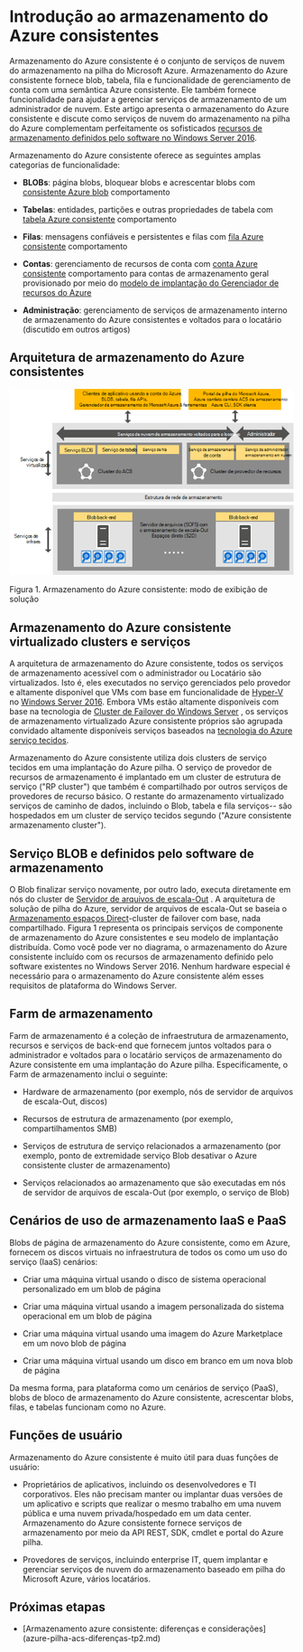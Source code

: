 <properties
    pageTitle="Introdução ao armazenamento do Azure consistente | Microsoft Azure"
    description="Saiba mais sobre o armazenamento do Azure consistente"
    services="azure-stack"
    documentationCenter=""
    authors="AniAnirudh"
    manager="darmour"
    editor=""/>

<tags
    ms.service="azure-stack"
    ms.workload="na"
    ms.tgt_pltfrm="na"
    ms.devlang="na"
    ms.topic="get-started-article"
    ms.date="09/26/2016"
    ms.author="anirudha"/>

# <a name="introduction-to-azure-consistent-storage"></a>Introdução ao armazenamento do Azure consistentes
Armazenamento do Azure consistente é o conjunto de serviços de nuvem do armazenamento na pilha do Microsoft Azure. Armazenamento do Azure consistente fornece blob, tabela, fila e funcionalidade de gerenciamento de conta com uma semântica Azure consistente. Ele também fornece funcionalidade para ajudar a gerenciar serviços de armazenamento de um administrador de nuvem. Este artigo apresenta o armazenamento do Azure consistente e discute como serviços de nuvem do armazenamento na pilha do Azure complementam perfeitamente os sofisticados [recursos de armazenamento definidos pelo software no Windows Server 2016](https://blogs.technet.microsoft.com/windowsserver/2016/04/14/ten-reasons-youll-love-windows-server-2016-5-software-defined-storage/).

Armazenamento do Azure consistente oferece as seguintes amplas categorias de funcionalidade:

- **BLOBs**: página blobs, bloquear blobs e acrescentar blobs com   [consistente Azure blob](https://msdn.microsoft.com/library/azure/dd179355.aspx#Anchor_1) 
   comportamento

- **Tabelas**: entidades, partições e outras propriedades de tabela com   [tabela Azure consistente](https://msdn.microsoft.com/library/azure/dd179355.aspx#Anchor_3) 
   comportamento

- **Filas**: mensagens confiáveis e persistentes e filas com   [fila Azure consistente](https://msdn.microsoft.com/library/azure/dd179355.aspx#Anchor_2) 
   comportamento

- **Contas**: gerenciamento de recursos de conta com   [conta Azure consistente](https://azure.microsoft.com/documentation/articles/storage-create-storage-account/) 
   comportamento para contas de armazenamento geral provisionado por meio do [modelo de implantação do Gerenciador de recursos do Azure](https://azure.microsoft.com/documentation/articles/resource-manager-deployment-model/)

- **Administração**: gerenciamento de serviços de armazenamento interno de armazenamento do Azure consistentes e voltados para o locatário (discutido em outros artigos)

<span id="_Toc386544160" class="anchor"><span id="_Toc389466733" class="anchor"><span id="_Toc433223833" class="anchor"></span></span></span>
## <a name="azure-consistent-storage-architecture"></a>Arquitetura de armazenamento do Azure consistentes

![Armazenamento do Azure pilha: modo de exibição de solução](./media/azure-stack-storage-overview/acs-solution-view.png)

<span id="_Ref428549771" class="anchor"></span>Figura 1. Armazenamento do Azure consistente: modo de exibição de solução

## <a name="azure-consistent-storage-virtualized-services-and-clusters"></a>Armazenamento do Azure consistente virtualizado clusters e serviços

A arquitetura de armazenamento do Azure consistente, todos os serviços de armazenamento acessível com o administrador ou Locatário são virtualizados. Isto é, eles executados no serviço gerenciados pelo provedor e altamente disponível que VMs com base em funcionalidade de [Hyper-V](https://technet.microsoft.com/library/dn765471.aspx) no [Windows Server 2016](http://www.microsoft.com/server-cloud/products/windows-server-2016/).
Embora VMs estão altamente disponíveis com base na tecnologia de [Cluster de Failover do Windows Server](https://technet.microsoft.com/library/dn765474.aspx) , os serviços de armazenamento virtualizado Azure consistente próprios são agrupada convidado altamente disponíveis serviços baseados na [tecnologia do Azure serviço tecidos](http://azure.microsoft.com/campaigns/service-fabric/).

Armazenamento do Azure consistente utiliza dois clusters de serviço tecidos em uma implantação do Azure pilha.
O serviço de provedor de recursos de armazenamento é implantado em um cluster de estrutura de serviço ("RP cluster") que também é compartilhado por outros serviços de provedores de recurso básico. O restante do armazenamento virtualizado serviços de caminho de dados, incluindo o Blob, tabela e fila serviços-- são hospedados em um cluster de serviço tecidos segundo ("Azure consistente armazenamento cluster").

## <a name="blob-service-and-software-defined-storage"></a>Serviço BLOB e definidos pelo software de armazenamento

O Blob finalizar serviço novamente, por outro lado, executa diretamente em nós do cluster de [Servidor de arquivos de escala-Out](https://technet.microsoft.com/library/hh831349.aspx) . A arquitetura de solução de pilha do Azure, servidor de arquivos de escala-Out se baseia o [Armazenamento espaços Direct](https://technet.microsoft.com/library/mt126109.aspx)-cluster de failover com base, nada compartilhado. Figura 1 representa os principais serviços de componente de armazenamento do Azure consistentes e seu modelo de implantação distribuída. Como você pode ver no diagrama, o armazenamento do Azure consistente incluído com os recursos de armazenamento definido pelo software existentes no Windows Server 2016. Nenhum hardware especial é necessário para o armazenamento do Azure consistente além esses requisitos de plataforma do Windows Server.

## <a name="storage-farm"></a>Farm de armazenamento

Farm de armazenamento é a coleção de infraestrutura de armazenamento, recursos e serviços de back-end que fornecem juntos voltados para o administrador e voltados para o locatário serviços de armazenamento do Azure consistente em uma implantação do Azure pilha. Especificamente, o Farm de armazenamento inclui o seguinte:

- Hardware de armazenamento (por exemplo, nós de servidor de arquivos de escala-Out, discos)

- Recursos de estrutura de armazenamento (por exemplo, compartilhamentos SMB)

- Serviços de estrutura de serviço relacionados a armazenamento (por exemplo, ponto de extremidade serviço Blob desativar o Azure consistente cluster de armazenamento)

- Serviços relacionados ao armazenamento que são executadas em nós de servidor de arquivos de escala-Out (por exemplo, o serviço de Blob)

## <a name="iaas-and-paas-storage-usage-scenarios"></a>Cenários de uso de armazenamento IaaS e PaaS

Blobs de página de armazenamento do Azure consistente, como em Azure, fornecem os discos virtuais no infraestrutura de todos os como um uso do serviço (IaaS) cenários:

- Criar uma máquina virtual usando o disco de sistema operacional personalizado em um blob de página

- Criar uma máquina virtual usando a imagem personalizada do sistema operacional em um blob de página

- Criar uma máquina virtual usando uma imagem do Azure Marketplace em um novo blob de página

- Criar uma máquina virtual usando um disco em branco em um nova blob de página

Da mesma forma, para plataforma como um cenários de serviço (PaaS), blobs de bloco de armazenamento do Azure consistente, acrescentar blobs, filas, e tabelas funcionam como no Azure.

## <a name="user-roles"></a>Funções de usuário


Armazenamento do Azure consistente é muito útil para duas funções de usuário:

- Proprietários de aplicativos, incluindo os desenvolvedores e TI corporativos. Eles não precisam manter ou implantar duas versões de um aplicativo e scripts que realizar o mesmo trabalho em uma nuvem pública e uma nuvem privada/hospedado em um data center. Armazenamento do Azure consistente fornece serviços de armazenamento por meio da API REST, SDK, cmdlet e portal do Azure pilha.

- Provedores de serviços, incluindo enterprise IT, quem implantar e gerenciar serviços de nuvem do armazenamento baseado em pilha do Microsoft Azure, vários locatários.

## <a name="next-steps"></a>Próximas etapas


- <span id="Concepts" class="anchor"></span>[Armazenamento azure consistente: diferenças e considerações] (azure-pilha-acs-diferenças-tp2.md)
